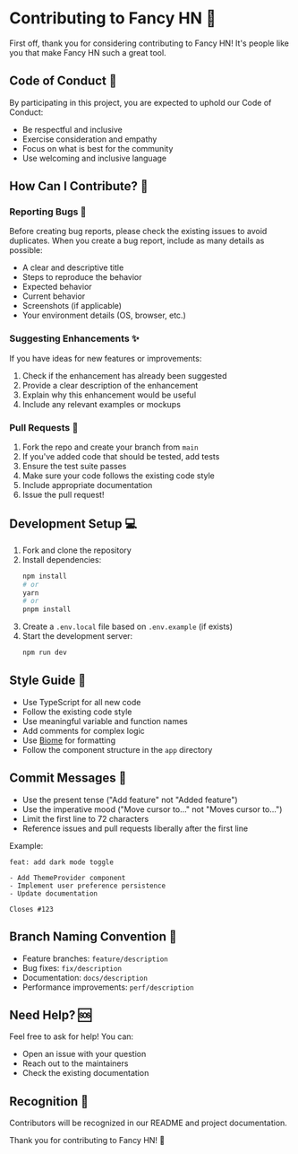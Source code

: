 # Contributing to Fancy HN 🤝

First off, thank you for considering contributing to Fancy HN! It's people like you that make Fancy HN such a great tool.

## Code of Conduct 📜

By participating in this project, you are expected to uphold our Code of Conduct:

- Be respectful and inclusive
- Exercise consideration and empathy
- Focus on what is best for the community
- Use welcoming and inclusive language

## How Can I Contribute? 🤔

### Reporting Bugs 🐛

Before creating bug reports, please check the existing issues to avoid duplicates. When you create a bug report, include as many details as possible:

- A clear and descriptive title
- Steps to reproduce the behavior
- Expected behavior
- Current behavior
- Screenshots (if applicable)
- Your environment details (OS, browser, etc.)

### Suggesting Enhancements ✨

If you have ideas for new features or improvements:

1. Check if the enhancement has already been suggested
2. Provide a clear description of the enhancement
3. Explain why this enhancement would be useful
4. Include any relevant examples or mockups

### Pull Requests 🔀

1. Fork the repo and create your branch from `main`
2. If you've added code that should be tested, add tests
3. Ensure the test suite passes
4. Make sure your code follows the existing code style
5. Include appropriate documentation
6. Issue the pull request!

## Development Setup 💻

1. Fork and clone the repository
2. Install dependencies:
   ```bash
   npm install
   # or
   yarn
   # or
   pnpm install
   ```
3. Create a `.env.local` file based on `.env.example` (if exists)
4. Start the development server:
   ```bash
   npm run dev
   ```

## Style Guide 🎨

- Use TypeScript for all new code
- Follow the existing code style
- Use meaningful variable and function names
- Add comments for complex logic
- Use [Biome](https://biomejs.dev/) for formatting
- Follow the component structure in the `app` directory

## Commit Messages 📝

- Use the present tense ("Add feature" not "Added feature")
- Use the imperative mood ("Move cursor to..." not "Moves cursor to...")
- Limit the first line to 72 characters
- Reference issues and pull requests liberally after the first line

Example:
```
feat: add dark mode toggle

- Add ThemeProvider component
- Implement user preference persistence
- Update documentation

Closes #123
```

## Branch Naming Convention 🌿

- Feature branches: `feature/description`
- Bug fixes: `fix/description`
- Documentation: `docs/description`
- Performance improvements: `perf/description`

## Need Help? 🆘

Feel free to ask for help! You can:

- Open an issue with your question
- Reach out to the maintainers
- Check the existing documentation

## Recognition 🌟

Contributors will be recognized in our README and project documentation.

Thank you for contributing to Fancy HN! 🙏 